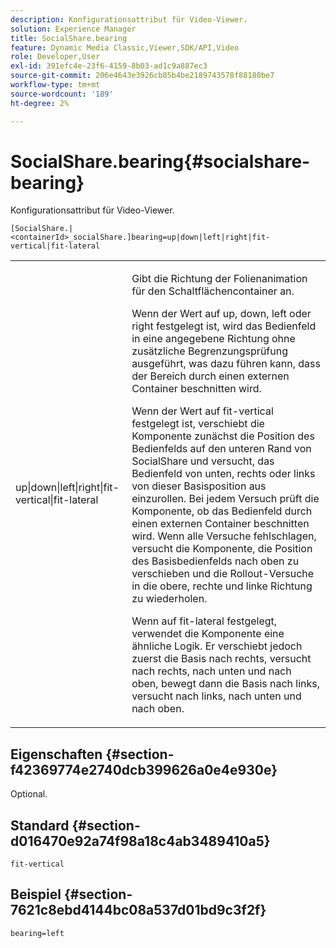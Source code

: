 ```yaml
---
description: Konfigurationsattribut für Video-Viewer.
solution: Experience Manager
title: SocialShare.bearing
feature: Dynamic Media Classic,Viewer,SDK/API,Video
role: Developer,User
exl-id: 391efc4e-23f6-4159-8b03-ad1c9a887ec3
source-git-commit: 206e4643e3926cb85b4be2189743578f88180be7
workflow-type: tm+mt
source-wordcount: '189'
ht-degree: 2%

---
```


# SocialShare.bearing{#socialshare-bearing}

Konfigurationsattribut für Video-Viewer.

`[SocialShare.|<containerId>_socialShare.]bearing=up|down|left|right|fit-vertical|fit-lateral`

<table id="table_C616483932C2482CA9794DDD7313FD7C"> 
 <tbody> 
  <tr> 
   <td colname="col1"> <p> <span class="codeph"> up|down|left|right|fit-vertical|fit-lateral</span> </p> </td> 
   <td colname="col2"> <p> Gibt die Richtung der Folienanimation für den Schaltflächencontainer an. </p> <p> Wenn der Wert auf <span class="codeph"> up</span>, <span class="codeph"> down</span>, <span class="codeph"> left</span> oder <span class="codeph"> right</span> festgelegt ist, wird das Bedienfeld in eine angegebene Richtung ohne zusätzliche Begrenzungsprüfung ausgeführt, was dazu führen kann, dass der Bereich durch einen externen Container beschnitten wird. </p> <p>Wenn der Wert auf <span class="codeph"> fit-vertical</span> festgelegt ist, verschiebt die Komponente zunächst die Position des Bedienfelds auf den unteren Rand von SocialShare und versucht, das Bedienfeld von unten, rechts oder links von dieser Basisposition aus einzurollen. Bei jedem Versuch prüft die Komponente, ob das Bedienfeld durch einen externen Container beschnitten wird. Wenn alle Versuche fehlschlagen, versucht die Komponente, die Position des Basisbedienfelds nach oben zu verschieben und die Rollout-Versuche in die obere, rechte und linke Richtung zu wiederholen. </p> <p>Wenn auf <span class="codeph"> fit-lateral</span> festgelegt, verwendet die Komponente eine ähnliche Logik. Er verschiebt jedoch zuerst die Basis nach rechts, versucht nach rechts, nach unten und nach oben, bewegt dann die Basis nach links, versucht nach links, nach unten und nach oben. </p> </td> 
  </tr> 
 </tbody> 
</table>

## Eigenschaften {#section-f42369774e2740dcb399626a0e4e930e}

Optional.

## Standard {#section-d016470e92a74f98a18c4ab3489410a5}

`fit-vertical`

## Beispiel {#section-7621c8ebd4144bc08a537d01bd9c3f2f}

```
bearing=left
```
